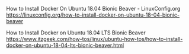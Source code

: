 
How to Install Docker On Ubuntu 18.04 Bionic Beaver - LinuxConfig.org
 https://linuxconfig.org/how-to-install-docker-on-ubuntu-18-04-bionic-beaver

How to Install Docker on Ubuntu 18.04 LTS Bionic Beaver
 https://www.itzgeek.com/how-tos/linux/ubuntu-how-tos/how-to-install-docker-on-ubuntu-18-04-lts-bionic-beaver.html
 
